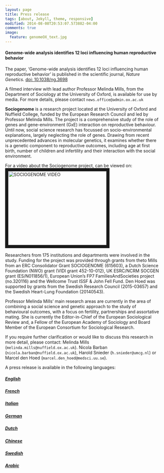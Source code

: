 ```yaml
---
layout: page
title: Press release
tags: [about, Jekyll, theme, responsive]
modified: 2014-08-08T20:53:07.573882-04:00
comments: true
image:
  feature: genomeOX_text.jpg
---
```


#### Genome-wide analysis identifies 12 loci influencing human reproductive behavior

The paper, ‘Genome-wide analysis identifies 12 loci influencing human reproductive behavior’ is published in the scientific journal, *Nature Genetics.* [doi: 10.1038/ng.3698](http://dx.doi.org/10.1038/ng.3698)	

 
A filmed interview with lead author Professor Melinda Mills, from the Department of Sociology at the University of Oxford, is available for use by media. For more details, please contact `news.office@admin.ox.ac.uk`

**Sociogenome** is a research project located at the University of Oxford and Nuffield College, funded by the European Research Council and led by Professor Melinda Mills. The project is a comprehensive study of the role of genes and gene-environment (GxE) interaction on reproductive behaviour. Until now, social science research has focussed on socio-environmental explanations, largely neglecting the role of genes. Drawing from recent unprecedented advances in molecular genetics, it examines whether there is a genetic component to reproductive outcomes, including age at first birth, number of children and infertility and their interaction with the social environment.

For a video about the Sociogenome project, can be viewed on:
<a href="http://www.youtube.com/watch?feature=player_embedded&v=PWSfWSb5KwE
" target="_blank"><img src="http://img.youtube.com/vi/PWSfWSb5KwE/0.jpg" 
alt="SOCIOGENOME VIDEO" width="320" height="240" border="10" /></a>


Researchers from 175 institutions and departments were involved in the study. Funding for the project was provided through grants from theto Mills from an ERC Consolidator Grant SOCIOGENOME (615603), a Dutch Science Foundation (NWO) grant (VIDI grant 452-10-012), UK ESRC/NCRM SOCGEN grant (ES/N011856/1), European Union’s FP7 FamiliesAndSocieties project (no.320116) and the Wellcome Trust ISSF & John Fell Fund. Den Hoed was supported by grants from the Swedish Research Council (2015-03657) and the Swedish Heart-Lung Foundation (20140543).

Professor Melinda Mills’ main research areas are currently in the area of combining a social science and genetic approach to the study of behavioural outcomes, with a focus on fertility, partnerships and assortative mating. She is currently the Editor-in-Chief of the European Sociological Review and, a Fellow of the European Academy of Sociology and Board Member of the European Consortium for Sociological Research.​


If you require further clarification or would like to discuss this research in more detail, please contact: Melinda Mills (`melinda.mills@nuffield.ox.ac.uk`). Nicola Barban (`nicola.barban@nuffield.ox.ac.uk`), Harold Snieder (`h.snieder@umcg.nl`) or Marcel den Hoed (`marcel.den_hoed@medsci.uu.se`). 

A press release is available in the following languages:

##### [English](../../material/PR/Barban_et_al_NG_PR_English.pdf)

##### [French](../../material/PR/Barban_et_al_NG_PR_French.pdf)

##### [Italian](../../material/PR/Barban_et_al_NG_PR_Italiano.pdf)

##### [German](../../material/PR/Barban_et_al_NG_PR_German.pdf)

##### [Dutch](../../material/PR/Barban_et_al_NG_PR_Dutch.pdf)

##### [Chinese](../../material/PR/Barban_et_al_NG_PR_Chinese.pdf)

##### [Swedish](../../material/PR/Barban_et_al_NG_PR_Swedish.pdf)

##### [Arabic](../../material/PR/Barban_et_al_NG_PR_Arabic.pdf)

